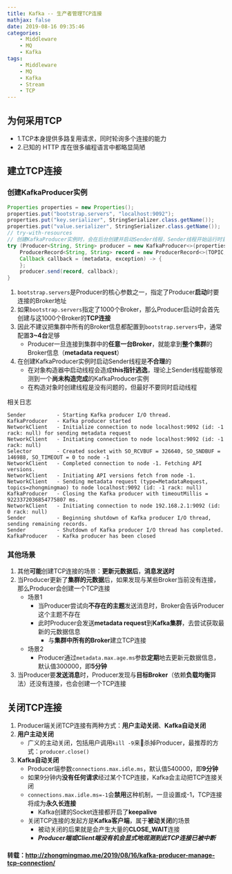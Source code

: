 ```yaml
---
title: Kafka -- 生产者管理TCP连接
mathjax: false
date: 2019-08-16 09:35:46
categories:
    - Middleware
    - MQ
    - Kafka
tags:
    - Middleware
    - MQ
    - Kafka
    - Stream
    - TCP
---
```


## 为何采用TCP

* 1.TCP本身提供多路复用请求，同时轮询多个连接的能力
* 2.已知的 HTTP 库在很多编程语言中都略显简陋

## 建立TCP连接

### 创建KafkaProducer实例
```java
Properties properties = new Properties();
properties.put("bootstrap.servers", "localhost:9092");
properties.put("key.serializer", StringSerializer.class.getName());
properties.put("value.serializer", StringSerializer.class.getName());
// try-with-resources
// 创建KafkaProducer实例时，会在后台创建并启动Sender线程，Sender线程开始运行时首先会创建与Broker的TCP连接
try (Producer<String, String> producer = new KafkaProducer<>(properties)) {
    ProducerRecord<String, String> record = new ProducerRecord<>(TOPIC, KEY, VALUE);
    Callback callback = (metadata, exception) -> {
    };
    producer.send(record, callback);
}
```

<!-- more -->

1. `bootstrap.servers`是Producer的核心参数之一，指定了Producer**启动**时要连接的Broker地址
2. 如果`bootstrap.servers`指定了1000个Broker，那么Producer启动时会首先创建与这1000个Broker的**TCP连接**
3. 因此不建议把集群中所有的Broker信息都配置到`bootstrap.servers`中，通常配置**3~4台**足够
    - Producer一旦连接到集群中的**任意一台Broker**，就能拿到**整个集群**的Broker信息（**metadata request**）
4. 在创建KafkaProducer实例时启动Sender线程是**不合理**的
    - 在对象构造器中启动线程会造成**this指针逃逸**，理论上Sender线程能够观测到一个**尚未构造完成**的KafkaProducer实例
    - 在构造对象时创建线程是没有问题的，但最好不要同时启动线程

相关日志
```
Sender          - Starting Kafka producer I/O thread.
KafkaProducer   - Kafka producer started
NetworkClient   - Initialize connection to node localhost:9092 (id: -1 rack: null) for sending metadata request
NetworkClient   - Initiating connection to node localhost:9092 (id: -1 rack: null)
Selector        - Created socket with SO_RCVBUF = 326640, SO_SNDBUF = 146988, SO_TIMEOUT = 0 to node -1
NetworkClient   - Completed connection to node -1. Fetching API versions.
NetworkClient   - Initiating API versions fetch from node -1.
NetworkClient   - Sending metadata request (type=MetadataRequest, topics=zhongmingmao) to node localhost:9092 (id: -1 rack: null)
KafkaProducer   - Closing the Kafka producer with timeoutMillis = 9223372036854775807 ms.
NetworkClient   - Initiating connection to node 192.168.2.1:9092 (id: 0 rack: null)
Sender          - Beginning shutdown of Kafka producer I/O thread, sending remaining records.
Sender          - Shutdown of Kafka producer I/O thread has completed.
KafkaProducer   - Kafka producer has been closed
```

### 其他场景
1. 其他**可能**创建TCP连接的场景：**更新元数据后**，**消息发送时**
2. 当Producer更新了**集群的元数据**后，如果发现与某些Broker当前没有连接，那么Producer会创建一个TCP连接
    - 场景1
        - 当Producer尝试向**不存在的主题**发送消息时，Broker会告诉Producer这个主题不存在
        - 此时Producer会发送**metadata request**到**Kafka集群**，去尝试获取最新的元数据信息
            - 与**集群中所有的Broker**建立TCP连接
    - 场景2
        - Producer通过`metadata.max.age.ms`参数**定期**地去更新元数据信息，默认值300000，即**5分钟**
3. 当Producer要**发送消息**时，Producer发现与**目标Broker**（依赖**负载均衡**算法）还没有连接，也会创建一个TCP连接

## 关闭TCP连接
1. Producer端关闭TCP连接有两种方式：**用户主动关闭**、**Kafka自动关闭**
2. **用户主动关闭**
    - 广义的主动关闭，包括用户调用`kill -9`来杀掉Producer，最推荐的方式：`producer.close()`
3. **Kafka自动关闭**
    - Producer端参数`connections.max.idle.ms`，默认值540000，即**9分钟**
    - 如果9分钟内**没有任何请求**经过某个TCP连接，Kafka会主动把TCP连接关闭
    - `connections.max.idle.ms=-1`会**禁用**这种机制，一旦设置成-1，TCP连接将成为**永久长连接**
        - Kafka创建的Socket连接都开启了**keepalive**
    - 关闭TCP连接的发起方是**Kafka客户端**，属于**被动关闭**的场景
        - 被动关闭的后果就是会产生大量的**CLOSE_WAIT**连接
        - _**Producer端或Client端没有机会显式地观测到此TCP连接已被中断**_

#### 转载：<http://zhongmingmao.me/2019/08/16/kafka-producer-manage-tcp-connection/>